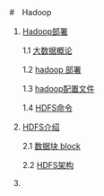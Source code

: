 #　Hadoop 

1. [ Hadoop部署](READMD.md)

   1.1 [大数据概论](大数据概论.md)

   1.2 [hadoop 部署](hadoop.md)

   1.3 [hadoop配置文件](hadoop_conf.md)

   1.4 [HDFS命令](HDFS命令.md)

2. [HDFS介绍](HDFS/README.md)

   2.1 [数据块 block](HDFS/数据块block.md)

   2.2 [HDFS架构](HDFS/HDFS架构.md)

   

3. 

